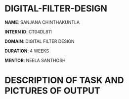 # DIGITAL-FILTER-DESIGN

**NAME**: SANJANA CHINTHAKUNTLA

**INTERN ID**: CT04DL811

**DOMAIN**: DIGITAL FILTER DESIGN

**DURATION**: 4 WEEKS

**MENTOR**: NEELA SANTHOSH

# DESCRIPTION OF TASK AND PICTURES OF OUTPUT
